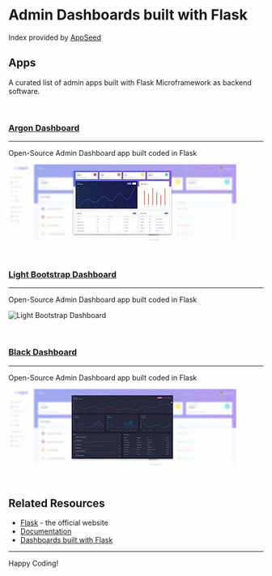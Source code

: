 # Admin Dashboards built with Flask
Index provided by [AppSeed](https://appseed.us/apps/flask-dashboard)

## Apps
A curated list of admin apps built with Flask Microframework as backend software. 

<br />

### [Argon Dashboard](https://appseed.us/apps/flask-dashboard/argon-dashboard)
---
Open-Source Admin Dashboard app built coded in Flask

![Flask Argon Dashboard](https://raw.githubusercontent.com/app-generator/static/master/flask-argon-dashboard/argon-dashboard-coded-in-flask-cover-sm.jpg)

<br />

### [Light Bootstrap Dashboard](https://appseed.us/apps/flask-dashboard/light-bootstrap-dashboard)
---
Open-Source Admin Dashboard app built coded in Flask

![Light Bootstrap Dashboard](https://raw.githubusercontent.com/app-generator/static/master/flask-dashboard-light-bootstrap/light-dashboard-coded-in-flask-cover-sm.jpg)

<br />

### [Black Dashboard](https://appseed.us/apps/flask-dashboard/black-dashboard)
---
Open-Source Admin Dashboard app built coded in Flask

![Flask Black Dashboard](https://raw.githubusercontent.com/app-generator/static/master/flask-black-dashboard/black-dashboard-coded-in-flask-cover-sm.jpg)

<br />


## Related Resources
 - [Flask](http://flask.pocoo.org/) - the official website
 - [Documentation](https://docs.appseed.us/apps/flask-dashboard/argon-dashboard) 
 - [Dashboards built with Flask](https://docs.appseed.us/apps/flask-dashboard)
 
 --- 
 Happy Coding! 
 
